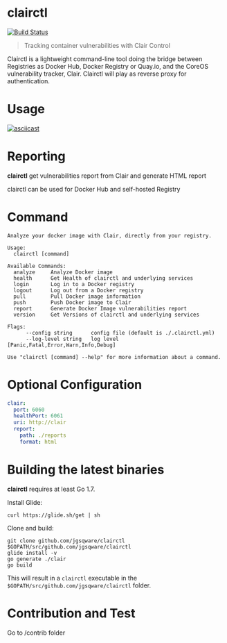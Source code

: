 # clairctl
[![Build Status](https://travis-ci.org/jgsqware/clairctl.svg?branch=master)](https://travis-ci.org/jgsqware/clairctl)

> Tracking container vulnerabilities with Clair Control

Clairctl is a lightweight command-line tool doing the bridge between Registries as Docker Hub, Docker Registry or Quay.io, and the CoreOS vulnerability tracker, Clair.
Clairctl will play as reverse proxy for authentication.

# Usage

[![asciicast](https://asciinema.org/a/41461.png)](https://asciinema.org/a/41461)

# Reporting

**clairctl** get vulnerabilities report from Clair and generate HTML report

clairctl can be used for Docker Hub and self-hosted Registry

# Command

```
Analyze your docker image with Clair, directly from your registry.

Usage:
  clairctl [command]

Available Commands:
  analyze     Analyze Docker image
  health      Get Health of clairctl and underlying services
  login       Log in to a Docker registry
  logout      Log out from a Docker registry
  pull        Pull Docker image information
  push        Push Docker image to Clair
  report      Generate Docker Image vulnerabilities report
  version     Get Versions of clairctl and underlying services

Flags:
      --config string      config file (default is ./.clairctl.yml)
      --log-level string   log level [Panic,Fatal,Error,Warn,Info,Debug]

Use "clairctl [command] --help" for more information about a command.
```

# Optional Configuration

```yaml
clair:
  port: 6060
  healthPort: 6061
  uri: http://clair
  report:
    path: ./reports
    format: html
```

# Building the latest binaries

**clairctl** requires at least Go 1.7.

Install Glide:
```
curl https://glide.sh/get | sh
```

Clone and build:
```
git clone github.com/jgsqware/clairctl  $GOPATH/src/github.com/jgsqware/clairctl
glide install -v
go generate ./clair
go build
```

This will result in a `clairctl` executable in the `$GOPATH/src/github.com/jgsqware/clairctl` folder.

# Contribution and Test

Go to /contrib folder
